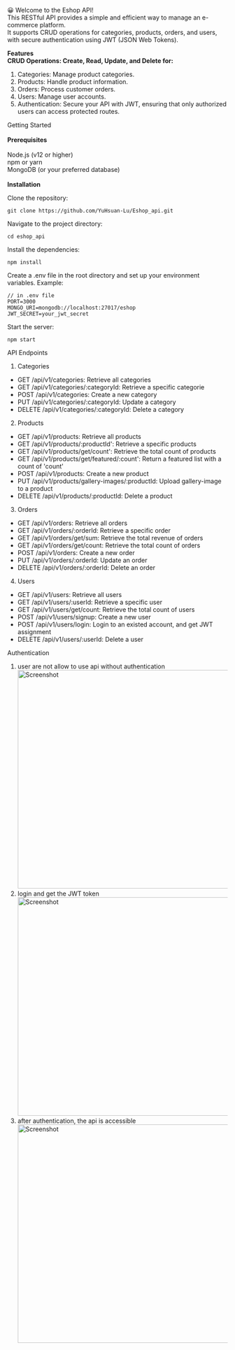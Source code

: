 😀 Welcome to the Eshop API! <br />This RESTful API provides a simple and efficient way to manage an e-commerce platform. <br />It supports CRUD operations for categories, products, orders, and users, with secure authentication using JWT (JSON Web Tokens).

<b>Features<br />
CRUD Operations: Create, Read, Update, and Delete for:</b>

1. Categories: Manage product categories.
2. Products: Handle product information.
3. Orders: Process customer orders.
4. Users: Manage user accounts.
5. Authentication: Secure your API with JWT, ensuring that only authorized users can access protected routes.

Getting Started<br /><br />
<b>Prerequisites</b><br /><br />
Node.js (v12 or higher)<br />
npm or yarn<br />
MongoDB (or your preferred database)<br /><br />
<b>Installation</b><br />

Clone the repository:
```
git clone https://github.com/YuHsuan-Lu/Eshop_api.git
```

Navigate to the project directory:
```
cd eshop_api
```
Install the dependencies:
```
npm install
```

Create a .env file in the root directory and set up your environment variables. 
Example:
```
// in .env file
PORT=3000
MONGO_URI=mongodb://localhost:27017/eshop
JWT_SECRET=your_jwt_secret
```
Start the server:
```
npm start
```

API Endpoints
1. Categories
  + GET /api/v1/categories: Retrieve all categories
  + GET /api/v1/categories/:categoryId: Retrieve a specific categorie
  + POST /api/v1/categories: Create a new category
  + PUT /api/v1/categories/:categoryId: Update a category
  + DELETE /api/v1/categories/:categoryId: Delete a category
2. Products
  + GET /api/v1/products: Retrieve all products
  + GET /api/v1/products/:productId': Retrieve a specific products
  + GET /api/v1/products/get/count': Retrieve the total count of products
  + GET /api/v1/products/get/featured/:count': Return a featured list with a count of 'count'
  + POST /api/v1/products: Create a new product
  + PUT /api/v1/products/gallery-images/:productId: Upload gallery-image to a product
  + DELETE /api/v1/products/:productId: Delete a product
3. Orders
  + GET /api/v1/orders: Retrieve all orders
  + GET /api/v1/orders/:orderId: Retrieve a specific order
  + GET /api/v1/orders/get/sum: Retrieve the total revenue of orders
  + GET /api/v1/orders/get/count: Retrieve the total count of orders
  + POST /api/v1/orders: Create a new order
  + PUT /api/v1/orders/:orderId: Update an order
  + DELETE /api/v1/orders/:orderId: Delete an order
4. Users
  + GET /api/v1/users: Retrieve all users
  + GET /api/v1/users/:userId: Retrieve a specific user
  + GET /api/v1/users/get/count: Retrieve the total count of users
  + POST /api/v1/users/signup: Create a new user
  + POST /api/v1/users/login: Login to an existed account, and get JWT assignment
  + DELETE /api/v1/users/:userId: Delete a user

Authentication<br />
1. user are not allow to use api without authentication<br />
<img src="https://github.com/user-attachments/assets/83ca04b6-aa10-4eda-81c4-9a771f947309" alt="Screenshot" width="500" /><br />
2. login and get the JWT token<br />
<img src="https://github.com/user-attachments/assets/b817d55c-5ae1-4708-96c6-f907bd72ed00" alt="Screenshot" width="500" /><br />
3. after authentication, the api is accessible<br />
<img src="https://github.com/user-attachments/assets/5318235e-571f-4b41-8225-bc74a03951bf" alt="Screenshot" width="500" /><br />

